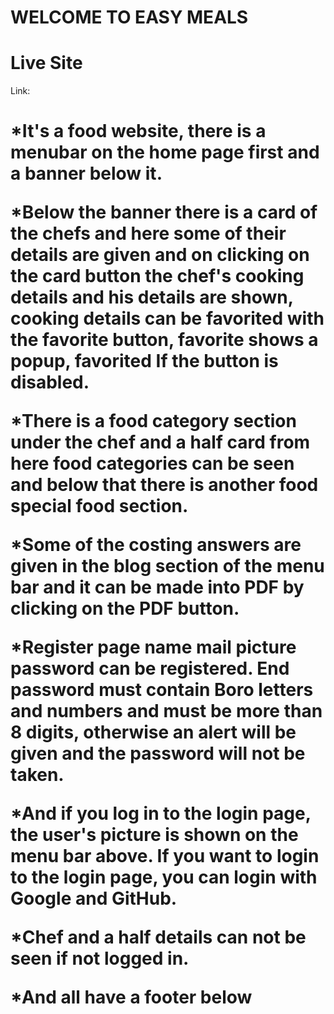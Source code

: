 <h1>WELCOME TO EASY MEALS</h1>
<h1>Live Site</h1>
<p>Link: </p>
<h1>

*It's a food website, there is a menubar on the home page first and a banner below it.

*Below the banner there is a card of the chefs and here some of their details are given and on clicking on the card button the chef's cooking details and his details are shown, cooking details can be favorited with the favorite button, favorite shows a popup, favorited If the button is disabled.

*There is a food category section under the chef and a half card from here food categories can be seen and below that there is another food special food section.

*Some of the costing answers are given in the blog section of the menu bar and it can be made into PDF by clicking on the PDF button.

*Register page name mail picture password can be registered. End password must contain Boro letters and numbers and must be more than 8 digits, otherwise an alert will be given and the password will not be taken.

*And if you log in to the login page, the user's picture is shown on the menu bar above. If you want to login to the login page, you can login with Google and GitHub.

*Chef and a half details can not be seen if not logged in.

*And all have a footer below
</h1>